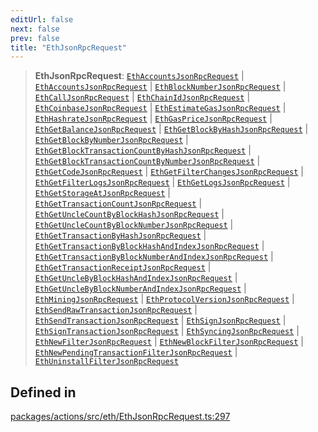 ```yaml
---
editUrl: false
next: false
prev: false
title: "EthJsonRpcRequest"
---
```


> **EthJsonRpcRequest**: [`EthAccountsJsonRpcRequest`](/reference/tevm/actions/type-aliases/ethaccountsjsonrpcrequest/) \| [`EthAccountsJsonRpcRequest`](/reference/tevm/actions/type-aliases/ethaccountsjsonrpcrequest/) \| [`EthBlockNumberJsonRpcRequest`](/reference/tevm/actions/type-aliases/ethblocknumberjsonrpcrequest/) \| [`EthCallJsonRpcRequest`](/reference/tevm/actions/type-aliases/ethcalljsonrpcrequest/) \| [`EthChainIdJsonRpcRequest`](/reference/tevm/actions/type-aliases/ethchainidjsonrpcrequest/) \| [`EthCoinbaseJsonRpcRequest`](/reference/tevm/actions/type-aliases/ethcoinbasejsonrpcrequest/) \| [`EthEstimateGasJsonRpcRequest`](/reference/tevm/actions/type-aliases/ethestimategasjsonrpcrequest/) \| [`EthHashrateJsonRpcRequest`](/reference/tevm/actions/type-aliases/ethhashratejsonrpcrequest/) \| [`EthGasPriceJsonRpcRequest`](/reference/tevm/actions/type-aliases/ethgaspricejsonrpcrequest/) \| [`EthGetBalanceJsonRpcRequest`](/reference/tevm/actions/type-aliases/ethgetbalancejsonrpcrequest/) \| [`EthGetBlockByHashJsonRpcRequest`](/reference/tevm/actions/type-aliases/ethgetblockbyhashjsonrpcrequest/) \| [`EthGetBlockByNumberJsonRpcRequest`](/reference/tevm/actions/type-aliases/ethgetblockbynumberjsonrpcrequest/) \| [`EthGetBlockTransactionCountByHashJsonRpcRequest`](/reference/tevm/actions/type-aliases/ethgetblocktransactioncountbyhashjsonrpcrequest/) \| [`EthGetBlockTransactionCountByNumberJsonRpcRequest`](/reference/tevm/actions/type-aliases/ethgetblocktransactioncountbynumberjsonrpcrequest/) \| [`EthGetCodeJsonRpcRequest`](/reference/tevm/actions/type-aliases/ethgetcodejsonrpcrequest/) \| [`EthGetFilterChangesJsonRpcRequest`](/reference/tevm/actions/type-aliases/ethgetfilterchangesjsonrpcrequest/) \| [`EthGetFilterLogsJsonRpcRequest`](/reference/tevm/actions/type-aliases/ethgetfilterlogsjsonrpcrequest/) \| [`EthGetLogsJsonRpcRequest`](/reference/tevm/actions/type-aliases/ethgetlogsjsonrpcrequest/) \| [`EthGetStorageAtJsonRpcRequest`](/reference/tevm/actions/type-aliases/ethgetstorageatjsonrpcrequest/) \| [`EthGetTransactionCountJsonRpcRequest`](/reference/tevm/actions/type-aliases/ethgettransactioncountjsonrpcrequest/) \| [`EthGetUncleCountByBlockHashJsonRpcRequest`](/reference/tevm/actions/type-aliases/ethgetunclecountbyblockhashjsonrpcrequest/) \| [`EthGetUncleCountByBlockNumberJsonRpcRequest`](/reference/tevm/actions/type-aliases/ethgetunclecountbyblocknumberjsonrpcrequest/) \| [`EthGetTransactionByHashJsonRpcRequest`](/reference/tevm/actions/type-aliases/ethgettransactionbyhashjsonrpcrequest/) \| [`EthGetTransactionByBlockHashAndIndexJsonRpcRequest`](/reference/tevm/actions/type-aliases/ethgettransactionbyblockhashandindexjsonrpcrequest/) \| [`EthGetTransactionByBlockNumberAndIndexJsonRpcRequest`](/reference/tevm/actions/type-aliases/ethgettransactionbyblocknumberandindexjsonrpcrequest/) \| [`EthGetTransactionReceiptJsonRpcRequest`](/reference/tevm/actions/type-aliases/ethgettransactionreceiptjsonrpcrequest/) \| [`EthGetUncleByBlockHashAndIndexJsonRpcRequest`](/reference/tevm/actions/type-aliases/ethgetunclebyblockhashandindexjsonrpcrequest/) \| [`EthGetUncleByBlockNumberAndIndexJsonRpcRequest`](/reference/tevm/actions/type-aliases/ethgetunclebyblocknumberandindexjsonrpcrequest/) \| [`EthMiningJsonRpcRequest`](/reference/tevm/actions/type-aliases/ethminingjsonrpcrequest/) \| [`EthProtocolVersionJsonRpcRequest`](/reference/tevm/actions/type-aliases/ethprotocolversionjsonrpcrequest/) \| [`EthSendRawTransactionJsonRpcRequest`](/reference/tevm/actions/type-aliases/ethsendrawtransactionjsonrpcrequest/) \| [`EthSendTransactionJsonRpcRequest`](/reference/tevm/actions/type-aliases/ethsendtransactionjsonrpcrequest/) \| [`EthSignJsonRpcRequest`](/reference/tevm/actions/type-aliases/ethsignjsonrpcrequest/) \| [`EthSignTransactionJsonRpcRequest`](/reference/tevm/actions/type-aliases/ethsigntransactionjsonrpcrequest/) \| [`EthSyncingJsonRpcRequest`](/reference/tevm/actions/type-aliases/ethsyncingjsonrpcrequest/) \| [`EthNewFilterJsonRpcRequest`](/reference/tevm/actions/type-aliases/ethnewfilterjsonrpcrequest/) \| [`EthNewBlockFilterJsonRpcRequest`](/reference/tevm/actions/type-aliases/ethnewblockfilterjsonrpcrequest/) \| [`EthNewPendingTransactionFilterJsonRpcRequest`](/reference/tevm/actions/type-aliases/ethnewpendingtransactionfilterjsonrpcrequest/) \| [`EthUninstallFilterJsonRpcRequest`](/reference/tevm/actions/type-aliases/ethuninstallfilterjsonrpcrequest/)

## Defined in

[packages/actions/src/eth/EthJsonRpcRequest.ts:297](https://github.com/evmts/tevm-monorepo/blob/main/packages/actions/src/eth/EthJsonRpcRequest.ts#L297)
